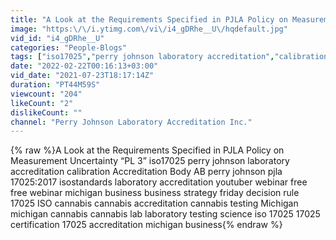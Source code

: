 ```yaml
---
title: "A Look at the Requirements Specified in PJLA Policy on Measurement Uncertainty “PL 3”"
image: "https:\/\/i.ytimg.com\/vi\/i4_gDRhe__U\/hqdefault.jpg"
vid_id: "i4_gDRhe__U"
categories: "People-Blogs"
tags: ["iso17025","perry johnson laboratory accreditation","calibration"]
date: "2022-02-22T00:16:13+03:00"
vid_date: "2021-07-23T18:17:14Z"
duration: "PT44M59S"
viewcount: "204"
likeCount: "2"
dislikeCount: ""
channel: "Perry Johnson Laboratory Accreditation Inc."
---
```

{% raw %}A Look at the Requirements Specified in PJLA Policy on Measurement Uncertainty “PL 3” iso17025 perry johnson laboratory accreditation calibration Accreditation Body AB perry johnson pjla 17025:2017 isostandards laboratory accreditation youtuber webinar free free webinar michigan business business strategy friday decision rule 17025 ISO cannabis cannabis accreditation cannabis testing Michigan michigan cannabis cannabis lab laboratory testing science iso 17025 17025 certification 17025 accreditation michigan business{% endraw %}
